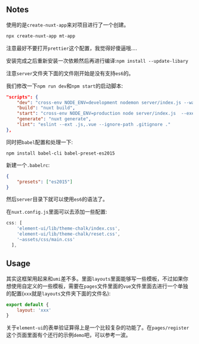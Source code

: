 ## Notes
使用的是`create-nuxt-app`来对项目进行了一个创建。

```bash
npx create-nuxt-app mt-app 
```

注意最好不要打开`prettier`这个配置，我觉得好傻逼哦....

安装完成之后重新安装一次依赖然后再进行编译:`npm install --update-libary`

注意`server`文件夹下面的文件刚开始是没有支持`es6`的。

我们修改一下`npm run dev`和`npm start`的启动脚本:

```json
"scripts": {
    "dev": "cross-env NODE_ENV=development nodemon server/index.js --watch server --exec babel-node",
    "build": "nuxt build",
    "start": "cross-env NODE_ENV=production node server/index.js  --exec babel-node",
    "generate": "nuxt generate",
    "lint": "eslint --ext .js,.vue --ignore-path .gitignore ."
},
```

同时把`babel`配置和处理一下:

```
npm install babel-cli babel-preset-es2015
```
新建一个`.babelrc`:

```json
{
    "presets": ["es2015"]
}
```

然后`server`目录下就可以使用`es6`的语法了。

在`nuxt.config.js`里面可以去添加一些配置:
```js
css: [
    'element-ui/lib/theme-chalk/index.css',
    'element-ui/lib/theme-chalk/reset.css',
    '~assets/css/main.css'
  ],
```

## Usage

其实这框架用起来和`umi`差不多。里面`layouts`里面能够写一些模板，不过如果你想使用自定义的一些模板，需要在`pages`文件里面的`vue`文件里面去进行一个单独的配置(`xxx`就是`layouts`文件夹下面的文件名):

```js
export default {
    layout: 'xxx' 
}
```

关于`element-ui`的表单验证算得上是一个比较复杂的功能了。在`pages/register`这个页面里面有个还行的示例`demo`吧，可以参考一波。